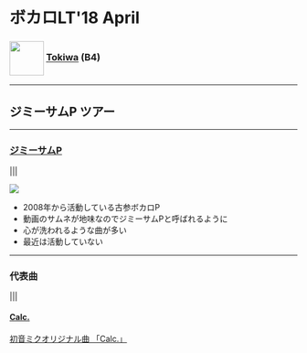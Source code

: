 # ボカロLT'18 April

<h3>
    <img src="https://kiito.me/assets/img/icons/tokiwa.png" style="margin:0; background: none; border:0; vertical-align:middle" height=60vw />
    <a href="https://twitter.com/tkw_fms">Tokiwa</a> (B4)
</h3>

---

## ジミーサムP ツアー

---

### [ジミーサムP](https://twitter.com/jimmythumb)

|||

![](https://pbs.twimg.com/profile_images/522376628509233154/sFIGEdZF_400x400.jpeg)

- 2008年から活動している古参ボカロP
- 動画のサムネが地味なのでジミーサムPと呼ばれるように
- 心が洗われるような曲が多い
- 最近は活動していない

---

### 代表曲

|||

#### [Calc.](http://www.nicovideo.jp/watch/sm12050471)

<script type="application/javascript" src="https://embed.nicovideo.jp/watch/sm12050471/script?w=720&h=480"></script><noscript><a href="http://www.nicovideo.jp/watch/sm12050471">初音ミクオリジナル曲 「Calc.」</a></noscript>